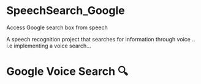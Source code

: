 # SpeechSearch_Google
Access Google search box from speech

A speech recognition project that searches for 
information through voice .. i.e implementing a voice search...


<h1 style="color:"coral";">Google Voice Search 🔍</h1>
